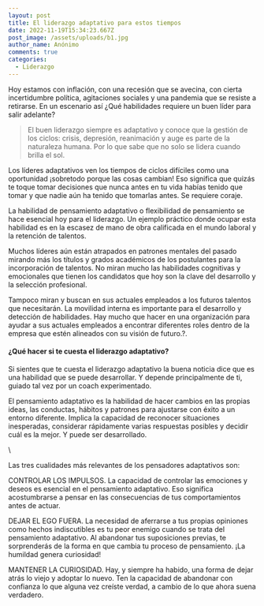 ```yaml
---
layout: post
title: El liderazgo adaptativo para estos tiempos
date: 2022-11-19T15:34:23.667Z
post_image: /assets/uploads/b1.jpg
author_name: Anónimo
comments: true
categories:
  - Liderazgo
---
```

<p>Hoy estamos con inflación, con una recesión que se avecina, con cierta incertidumbre política, agitaciones sociales y una pandemia que se resiste a retirarse. En un escenario así ¿Qué habilidades requiere un buen líder para salir adelante?</p>
  <blockquote>
      <p>El buen liderazgo siempre es adaptativo y conoce que la gestión de los ciclos: crisis, depresión, reanimación y auge es parte de la naturaleza humana. Por lo que sabe que no solo se lidera cuando brilla el sol.</p>
  </blockquote>							
  <p> Los líderes adaptativos ven los tiempos de ciclos difíciles como una oportunidad ¡sobretodo porque las cosas cambian! Eso significa que quizás te toque tomar decisiones que nunca antes en tu vida habías tenido que tomar y que nadie aún ha tenido que tomarlas antes. Se requiere coraje. </p>

<p>La habilidad de pensamiento adaptativo o flexibilidad de pensamiento se hace esencial hoy para el liderazgo. Un ejemplo práctico donde ocupar esta habilidad es en la escasez de mano de obra calificada en el mundo laboral y la retención de talentos.</p>

<p>Muchos líderes aún están atrapados en patrones mentales del pasado mirando más los títulos y grados académicos de los postulantes para la incorporación de talentos. No miran mucho las habilidades cognitivas y emocionales que tienen los candidatos que hoy son la clave del  desarrollo y la selección profesional. </p>

<p>Tampoco miran y buscan en sus actuales empleados a los futuros talentos que necesitarán. La movilidad interna es importante para el desarrollo y detección de habilidades. Hay mucho que hacer en una organización para ayudar a sus actuales empleados a encontrar diferentes roles dentro de la empresa que estén alineados con su visión de futuro.?.</p>

  <h4>¿Qué hacer si te cuesta el liderazgo adaptativo?</h4>
  <p>Si sientes que te cuesta el liderazgo adaptativo la buena noticia dice que es una habilidad que se puede desarrollar. Y depende principalmente de ti, guiado tal vez por un coach experimentado.</p>

<p>El pensamiento adaptativo es la habilidad de hacer cambios en las propias ideas, las conductas, hábitos y patrones para ajustarse con éxito a un entorno diferente. Implica la capacidad de reconocer situaciones inesperadas, considerar rápidamente varias respuestas posibles y decidir cuál es la mejor. Y puede ser desarrollado.</p>\
  <div class="img-blog left-blog-img">
      <img src="{{'/assets/img/blog/b3.jpg' | relative_url }}" alt="">
  </div>
  <div class="img-blog right-blog-img">
      <img src="{{'/assets/img/blog/b4.jpg' | relative_url }}" alt="">
  </div>
  <p>Las tres cualidades más relevantes de los pensadores adaptativos son:</p>

<p>CONTROLAR LOS IMPULSOS.  La capacidad de controlar las emociones y deseos es esencial en el pensamiento adaptativo. Eso significa acostumbrarse a pensar en las consecuencias de tus comportamientos antes de actuar.</p>

<p>DEJAR EL EGO FUERA. La necesidad de aferrarse a tus propias opiniones como hechos indiscutibles es tu peor enemigo cuando se trata del pensamiento adaptativo. Al abandonar tus suposiciones previas, te sorprenderás de la forma en que cambia tu proceso de pensamiento. ¡La humildad genera curiosidad!</p

<p>MANTENER  LA CURIOSIDAD. Hay, y siempre ha habido, una forma de dejar atrás lo viejo y adoptar lo nuevo. Ten la capacidad de abandonar con confianza lo que alguna vez creíste verdad, a cambio de lo que ahora suena verdadero.</p>